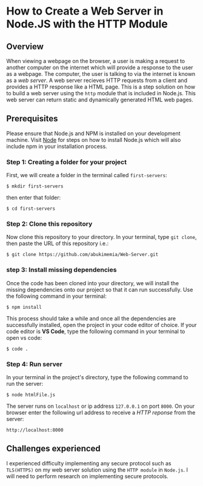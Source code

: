 # How to Create a Web Server in Node.JS with the HTTP Module
## Overview
When viewing a webpage on the browser, a user is making a request to another computer on the internet which will provide a response to the user as a webpage. The computer, the user is talking to via the internet is known as a _web server_. A web server recieves HTTP requests from a client and provides a HTTP response like a HTML page.
This is a step solution on how to build a web server using the `http` module that is included in Node.js. This web server can return static and dynamically generated HTML web pages.

## Prerequisites
Please ensure that Node.js and NPM is installed on your development machine. Visit [Node](https://nodejs.org/en/download/) for steps on how to install Node.js which will also include npm in your installation process.

### Step 1: Creating a folder for your project
First, we will create a folder in the terminal called `first-servers`:
   ```batchfile 
   $ mkdir first-servers
   ```
then enter that folder:
   ```batchfile
   $ cd first-servers
   ```

### Step 2: Clone this repository
Now clone this repository to your directory. In your terminal, type `git clone`, then paste the URL of this repository i.e.:
   ```shell
   $ git clone https://github.com/abukimemia/Web-Server.git
   ```

### step 3: Install missing dependencies
Once the code has been cloned into your directory, we will install the missing dependencies onto our project so that it can run successfully. Use the following command in your terminal:
  ```shell 
  $ npm install 
  ```
  
This process should take a while and once all the dependencies are successfully installed, open the project in your code editor of choice. If your code editor is **VS Code**, type the following command in your terminal to open vs code:
  ```shell
  $ code .
  ```
  
  ### Step 4: Run server
In your terminal in the project's directory, type the following command to run the server:
  ```shell
  $ node htmlFile.js
  ```

The server runs on `localhost` or ip address `127.0.0.1` on port `8000`. On your browser enter the following url address to receive a _HTTP reponse_ from the server:
  ```
  http://localhost:8000
  ```

## Challenges experienced
I experienced difficulty implementing any secure protocol such as `TLS(HTTPS)` on my web server solution using the `HTTP module` in `Node.js`. I will need to perform research on implementing secure protocols.
